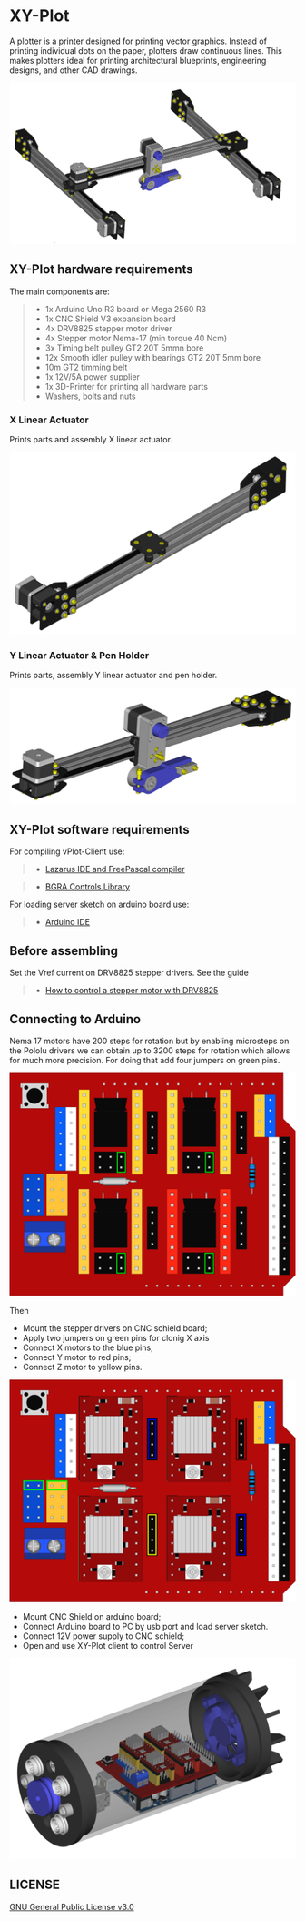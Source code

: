 # **XY-Plot**

A plotter is a printer designed for printing vector graphics. Instead of printing individual dots on the paper, plotters draw continuous lines. 
This makes plotters ideal for printing architectural blueprints, engineering designs, and other CAD drawings. 

![Machine](./images/machine.png)

## **XY-Plot hardware requirements**

The main components are:

>-  1x Arduino Uno R3 board or Mega 2560 R3
>-  1x CNC Shield V3 expansion board
>-  4x DRV8825 stepper motor driver 
>-  4x Stepper motor Nema-17 (min torque 40 Ncm) 
>-  3x Timing belt pulley GT2 20T 5mmn bore
>- 12x Smooth idler pulley with bearings GT2 20T 5mm bore
>- 10m GT2 timming belt 
>-  1x 12V/5A power supplier 
>-  1x 3D-Printer for printing all hardware parts
>-  Washers, bolts and nuts

### **X Linear Actuator**
Prints parts and assembly X linear actuator.

![Machine](./images/X-Axis.png)

### **Y Linear Actuator & Pen Holder**
Prints parts, assembly Y linear actuator and pen holder.

![Machine](./images/Y-Axis.png)

## XY-Plot software requirements

For compiling vPlot-Client use:  

>- [Lazarus IDE and FreePascal compiler](https://www.lazarus-ide.org/index.php?page=downloads)

>- [BGRA Controls Library](https://bgrabitmap.github.io/)

For loading server sketch on arduino board use:

>- [Arduino IDE](https://www.arduino.cc/en/Main/Software)

## Before assembling

Set the Vref current on DRV8825 stepper drivers. See the guide

>- [How to control a stepper motor with DRV8825](https://www.makerguides.com/drv8825-stepper-motor-driver-arduino-tutorial/)

## **Connecting to Arduino**

Nema 17 motors have 200 steps for rotation but by enabling microsteps on the Pololu drivers we can obtain up to 3200 steps for rotation which allows for much more precision. For doing that add four jumpers on green pins. 

![Microsteps](./images/Jumpers.png)

Then
- Mount the stepper drivers on CNC schield board;
- Apply two jumpers on green pins for clonig X axis
- Connect X motors to the blue pins;
- Connect Y motor to red pins;
- Connect Z motor to yellow pins.

![Wiring](./images/Drivers.png)

- Mount CNC Shield on arduino board;
- Connect Arduino board to PC by usb port and load server sketch.
- Connect 12V power supply to CNC schield;
- Open and use XY-Plot client to control Server

![Box](./images/Box.PNG)

## LICENSE
[GNU General Public License v3.0](LICENSE)
